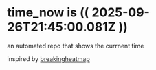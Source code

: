 # time_now is (( 2025-09-26T21:45:00.081Z ))

an automated repo that shows the currnent time

inspired by [breakingheatmap](https://github.com/breakingheatmap/breakingheatmap)